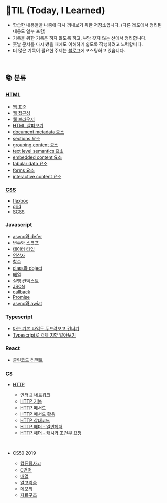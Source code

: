 # 📖TIL (Today, I Learned)

- 학습한 내용들을 나중에 다시 꺼내보기 위한 저장소입니다. (다른 레포에서 정리된 내용도 일부 포함)
- 기록을 위한 기록은 하지 않도록 하고, 부담 갖지 않는 선에서 정리합니다.
- 훗날 문서를 다시 봤을 때에도 이해하기 쉽도록 작성하려고 노력합니다.
- 더 많은 기록이 필요한 주제는 <a href="https://growing-jay.tistory.com/">블로그</a>에 포스팅하고 있습니다.

<br>

## 📚 분류

### [HTML](https://github.com/leejaypower/TIL/blob/main/HTML/HTML.md)

- [웹 표준](https://github.com/leejaypower/TIL/blob/main/HTML/웹표준.md)
- [웹 접근성](https://github.com/leejaypower/TIL/blob/main/HTML/웹접근성.md)
- [웹 브라우저](https://github.com/leejaypower/TIL/blob/main/HTML/웹브라우저.md)
- [HTML 살펴보기](https://github.com/leejaypower/TIL/blob/main/HTML/HTML살펴보기.md)
- [document metadata 요소](https://github.com/leejaypower/TIL/blob/main/HTML/요소_document_metadata.md)
- [sections 요소](https://github.com/leejaypower/TIL/blob/main/HTML/요소-sections.md)
- [grouping content 요소](https://github.com/leejaypower/TIL/blob/main/HTML/요소_grouping.md)
- [text level semantics 요소](https://github.com/leejaypower/TIL/blob/main/HTML/요소_text_level_semantics.md)
- [embedded content 요소](https://github.com/leejaypower/TIL/blob/main/HTML/요소_embedded_content.md)
- [tabular data 요소](https://github.com/leejaypower/TIL/blob/main/HTML/요소_tabular_data.md)
- [forms 요소](https://github.com/leejaypower/TIL/blob/main/HTML/요소_forms.md)
- [interactive content 요소](https://github.com/leejaypower/TIL/blob/main/HTML/요소_interactive_content.md)

### [CSS](https://github.com/leejaypower/TIL/blob/main/CSS/CSS.md)

- [flexbox](https://github.com/leejaypower/TIL/blob/main/CSS/flexbox.md)
- [grid](https://github.com/leejaypower/TIL/blob/main/CSS/grid.md)
- [SCSS](https://github.com/leejaypower/TIL/blob/main/CSS/SCSS.md)

### Javascript

- [async와 defer](https://github.com/leejaypower/TIL/blob/main/JavaScript/async_and_defer.md)
- [변수와 스코프](https://github.com/leejaypower/TIL/blob/main/JavaScript/variable_and_scope.md)
- [데이터 타입](https://github.com/leejaypower/TIL/blob/main/JavaScript/datatype.md)
- [연산자](https://github.com/leejaypower/TIL/blob/main/JavaScript/operator.md)
- [함수](https://github.com/leejaypower/TIL/blob/main/JavaScript/function.md)
- [class와 object](https://github.com/leejaypower/TIL/blob/main/JavaScript/class_and_object.md)
- [배열](https://github.com/leejaypower/TIL/blob/main/JavaScript/array.md)
- [실행 컨텍스트](https://github.com/leejaypower/TIL/blob/main/JavaScript/execution_context.md)
- [JSON](https://github.com/leejaypower/TIL/blob/main/JavaScript/json.md)
- [callback](https://github.com/leejaypower/TIL/blob/main/JavaScript/callback.md)
- [Promise](https://github.com/leejaypower/TIL/blob/main/JavaScript/promise.md)
- [async와 awiat](https://github.com/leejaypower/TIL/blob/main/JavaScript/async_await.md)

### Typescript
- [아는 기본 타입도 두드려보고 건너기](https://github.com/leejaypower/play-ground/blob/main/typescript/index.ts)
- [Typescript로 객체 지향 알아보기](https://github.com/leejaypower/play-ground/blob/main/typescript/oop.ts)

### React
- [클린코드 리액트](https://github.com/leejaypower/learn-react?tab=readme-ov-file#3-react%EB%A5%BC-%EC%9C%84%ED%95%9C-clean-code)

### CS

- [HTTP](https://github.com/leejaypower/TIL/blob/main/HTTP/HTTP.md)

  - [인터넷 네트워크](https://github.com/leejaypower/TIL/blob/main/HTTP/인터넷_네트워크.md)
  - [HTTP 기본](https://github.com/leejaypower/TIL/blob/main/HTTP/HTTP기본.md)
  - [HTTP 메서드](https://github.com/leejaypower/TIL/blob/main/HTTP/HTTP메서드.md)
  - [HTTP 메서드 활용](https://github.com/leejaypower/TIL/blob/main/HTTP/HTTP메서드활용.md)
  - [HTTP 상태코드](https://github.com/leejaypower/TIL/blob/main/HTTP/HTTP상태코드.md)
  - [HTTP 헤더 - 일반헤더](https://github.com/leejaypower/TIL/blob/main/HTTP/HTTP일반헤더.md)
  - [HTTP 헤더 - 캐시와 조건부 요청](https://github.com/leejaypower/TIL/blob/main/HTTP/HTTP헤더_캐시와조건부요청.md)

<br>

- CS50 2019

  - [컴퓨팅사고](https://github.com/leejaypower/TIL/blob/main/CS50/컴퓨팅사고.md)
  - [C언어](https://github.com/leejaypower/TIL/blob/main/CS50/C언어.md)
  - [배열](https://github.com/leejaypower/TIL/blob/main/CS50/배열.md)
  - [알고리즘](https://github.com/leejaypower/TIL/blob/main/CS50/알고리즘.md)
  - [메모리](https://github.com/leejaypower/TIL/blob/main/CS50/메모리.md)
  - [자료구조](https://github.com/leejaypower/TIL/blob/main/CS50/자료구조.md)

